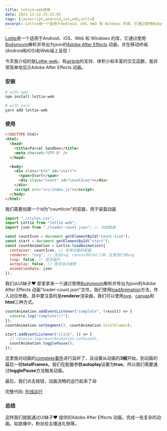 ```yaml
---
title: lottie-web使用
date: 2021-11-22 15:52:03
tags: [javascript,android,ios,web,utils]
excerpt: Lottie是一个适用于Android、iOS、Web 和 Windows 的库，它通过使用Bodymovin解析并导出为json的Adob​​e After Effects 动画，并在移动终端(Android和IOS)和Web端上呈现！
---
```


[Lottie](https://airbnb.design/lottie/)是一个适用于Android、iOS、Web 和 Windows 的库，它通过使用[Bodymovin](https://github.com/bodymovin/bodymovin)解析并导出为json的[Adob​​e After Effects](https://zh.wikipedia.org/zh/Adobe_After_Effects) 动画，并在移动终端(Android和IOS)和Web端上呈现！

今天我介绍的是[Lottie-web](https://github.com/airbnb/lottie-web)，有[airbnb](https://zh.wikipedia.org/wiki/Airbnb)的支持、体积小和丰富的交互函数，能非常简单地显示Adob​​e After Effects 动画。

### 安装

``` bash
# with npm
npm install lottie-web

# with yarn
yarn add lottie-web
```

### 使用


``` html
<!DOCTYPE html>
<html>
  <head>
    <title>Parcel Sandbox</title>
    <meta charset="UTF-8" />
  </head>

  <body>
    <div class="btn" id="start">
      <span>Start</span>
      <div class="count" id="countIcon"></div>
    </div>
    <script src="src/index.js"></script>
  </body>
</html>
```
我们需要创建一个id为"countIcon"的容器，用于装载动画


``` javascript
import "./styles.css";
import Lottie from "lottie-web";
import json from "./loader-count.json"; // 动画数据

const countIcon = document.getElementById("count-icon");
const start = document.getElementById("start");
const countAnimation = Lottie.loadAnimation({
  container: countIcon, // 存放动画的容器
  renderer: "svg", // 支持svg、canvas和html三种，这里我们用svg
  loop: false, // 是否循环
  autoplay: false, // 是否自动播放
  animationData: json
});

```

我们从UI妹子❤️ 那里拿来一个通过使用[Bodymovin](https://github.com/bodymovin/bodymovin)解析并导出为json的Adob​​e After Effects 动画"loader-count.json"文件。我们使用[loadAnimation](https://github.com/airbnb/lottie-web#lottie-has-several-global-methods-that-will-affect-all-animations)方法，传入对应参数。其中要注意的是**renderer**渲染器，我们可以使用[svg](https://developer.mozilla.org/zh-CN/docs/Web/SVG)、[canvas](https://developer.mozilla.org/zh-CN/docs/Web/API/Canvas_API)和**html**三种方式。


``` javascript
countAnimation.addEventListener("complete", (result) => {
  console.log("complete!!!");
});
countAnimation.setSegment(3, countAnimation.totalFrames);

start.addEventListener("click", () => {
  // console.log(countAnimation.isPaused);
  countAnimation.togglePause();
});
```

这里我对动画的[complete事件](https://github.com/airbnb/lottie-web#events)进行监听了，且设置从动画的**3帧**开始，到动画的最后一帧**totalFrames**。我们在配置参数**autoplay**设置为**true**。所以我们需要通过**togglePause**方法触发动画。

最后，我们点击按钮，动画流畅的运行起来了😄

完整代码: [在线运行](https://codesandbox.io/s/lottie-web-demo-w8eds?file=/src/index.js)


### 总结

这样我们就能通过UI妹子❤️ 提供的Adob​​e After Effects 动画，完成一些复杂的动画。如直播中，粉丝给主播送礼物等。